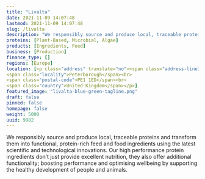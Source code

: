 ```yaml
---
title: "Livalta"
date: 2021-11-09 14:07:48
lastmod: 2021-11-09 14:07:48
slug: /livalta
description: "We responsibly source and produce local, traceable proteins and transform them into functional, protein-rich feed and food ingredients using the latest scientific and technological innovations. Our high performance protein ingredients don’t just provide excellent nutrition, they also offer additional functionality; boosting performance and optimising wellbeing by supporting the healthy development of people and animals."
proteins: [Plant-Based, Microbial, Algae]
products: [Ingredients, Feed]
business: [Production]
finance_type: []
regions: [Europe]
location: [<p class="address" translate="no"><span class="address-line1">Rivergate</span><br>
<span class="locality">Peterborough</span><br>
<span class="postal-code">PE1 1ED</span><br>
<span class="country">United Kingdom</span></p>]
featured_image: "livalta-blue-green-tagline.png"
draft: false
pinned: false
homepage: false
weight: 5000
uuid: 9982
---
```

<p>We responsibly source and produce local, traceable proteins and transform them into functional, protein-rich feed and food ingredients using the latest scientific and technological innovations. Our high performance protein ingredients don’t just provide excellent nutrition, they also offer additional functionality; boosting performance and optimising wellbeing by supporting the healthy development of people and animals.</p>
